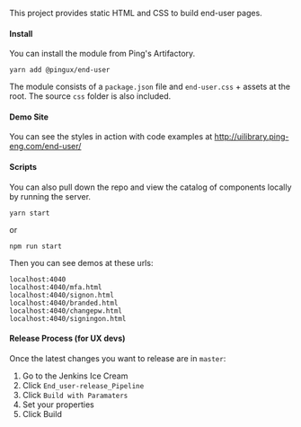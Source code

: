 This project provides static HTML and CSS to build end-user pages.

#### Install

You can install the module from Ping's Artifactory.

```
yarn add @pingux/end-user
```

The module consists of a `package.json` file and `end-user.css` + assets at the root. The source `css` folder is also included.

#### Demo Site

You can see the styles in action with code examples at http://uilibrary.ping-eng.com/end-user/

#### Scripts

You can also pull down the repo and view the catalog of components locally by running the server.
```
yarn start
```

or

```
npm run start
```

Then you can see demos at these urls:
```
localhost:4040
localhost:4040/mfa.html
localhost:4040/signon.html
localhost:4040/branded.html
localhost:4040/changepw.html
localhost:4040/signingon.html
```

#### Release Process (for UX devs)

Once the latest changes you want to release are in `master`:

1. Go to the Jenkins Ice Cream
2. Click `End_user-release_Pipeline`
3. Click `Build with Paramaters`
4. Set your properties
5. Click Build
